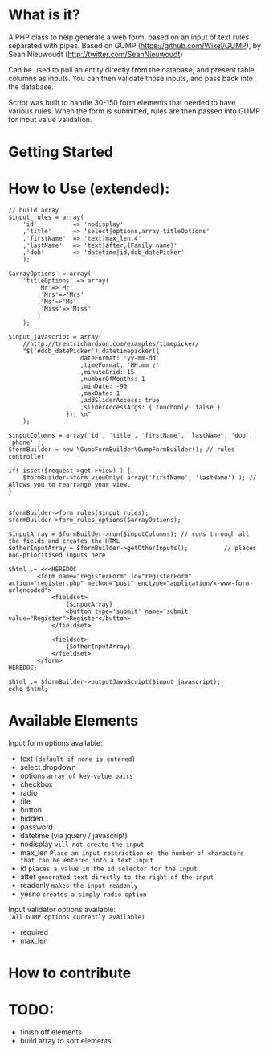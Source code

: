 # What is it?
A PHP class to help generate a web form, based on an input of text rules separated with pipes.
Based on GUMP (https://github.com/Wixel/GUMP), by Sean Nieuwoudt (http://twitter.com/SeanNieuwoudt)

Can be used to pull an entity directly from the database, and present table columns as inputs.
You can then validate those inputs, and pass back into the database.

Script was built to handle 30-150 form elements that needed to have various rules.
When the form is submitted, rules are then passed into GUMP for input value validation.

# Getting Started


# How to Use (extended):
`````
// build array
$input_rules = array(
    'id'          => 'nodisplay'
    ,'title'      => 'select|options,array-titleOptions'
    ,'firstName'  => 'text|max_len,4'
    ,'lastName'   => 'text|after,(Family name)'
    ,'dob'	      => 'datetime|id,dob_datePicker'
    );

$arrayOptions  = array(
    'titleOptions' => array(
        'Mr'=>'Mr'
        ,'Mrs'=>'Mrs'
        ,'Ms'=>'Ms'
        ,'Miss'=>'Miss'
        )
    );

$input_javascript = array(
    //http://trentrichardson.com/examples/timepicker/
    "$('#dob_datePicker').datetimepicker({
                    dateFormat: 'yy-mm-dd'
                    ,timeFormat: 'HH:mm z'
                    ,minuteGrid: 15
                    ,numberOfMonths: 1
                    ,minDate: -90
                    ,maxDate: 1
                    ,addSliderAccess: true
                    ,sliderAccessArgs: { touchonly: false }
                }); \n" 
    );

$inputColumns = array('id', 'title', 'firstName', 'lastName', 'dob', 'phone' );
$formBuilder = new \GumpFormBuilder\GumpFormBuilder(); // rules controller
	
if( isset($request->get->view) ) {
    $formBuilder->form_viewOnly( array('firstName', 'lastName') ); // Allows you to rearrange your view.
}


$formBuilder->form_rules($input_rules);
$formBuilder->form_rules_options($arrayOptions);

$inputArray = $formBuilder->run($inputColumns); // runs through all the fields and creates the HTML
$otherInputArray = $formBuilder->getOtherInputs(); 			// places non-prioritised inputs here
        
$html .= <<<HEREDOC
        <form name="registerForm" id="registerForm" action="register.php" method="post" enctype="application/x-www-form-urlencoded">
            <fieldset>
                {$inputArray}
                <button type='submit' name='submit' value="Register">Register</button>
            </fieldset>
            
            <fieldset>
                {$otherInputArray} 
            </fieldset>
        </form>
HEREDOC;
            
$html .= $formBuilder->outputJavaScript($input_javascript);
echo $html;
`````



# Available Elements

Input form options available:
* text `(default if none is entered)`
* select dropdown
 * options `array of key-value pairs`
* checkbox
* radio
* file
* button
* hidden
* password
* datetime (via jquery / javascript)
* nodisplay `will not create the input`
* max_len `Place an input restriction on the number of characters that can be entered into a text input`
* id `places a value in the id selector for the input`
* after `generated text directly to the right of the input`
* readonly `makes the input readonly`
* yesno `creates a simply radio option`

Input validator options available:  
`(All GUMP options currently available)`
* required
* max_len

# How to contribute

# TODO:
* finish off elements
* build array to sort elements








	 
	 
	 
	 



